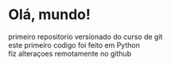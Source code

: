 # Olá, mundo!
 primeiro repositorio versionado do curso de git<br>
 este primeiro codigo foi feito em Python<br>
 fiz alteraçoes remotamente no github
